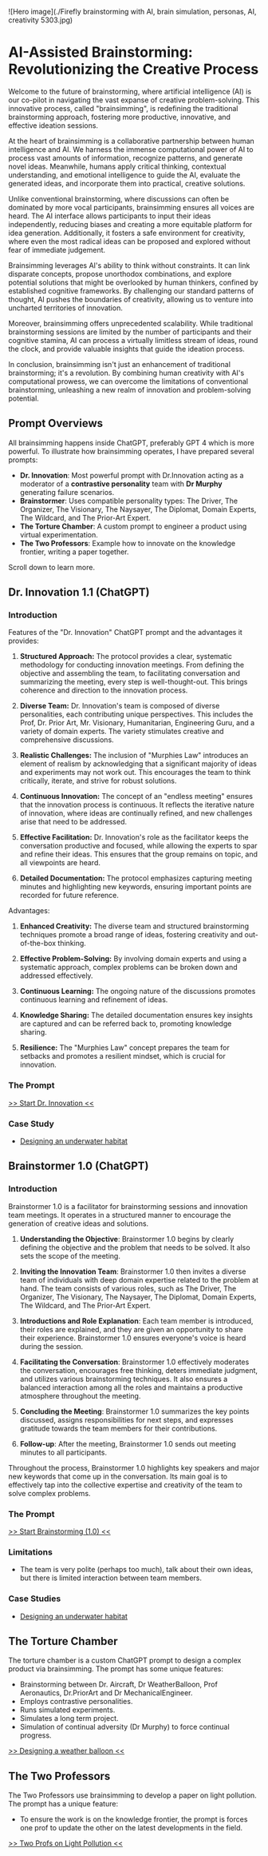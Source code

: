 ![Hero image](./Firefly brainstorming with AI, brain simulation, personas, AI, creativity 5303.jpg)


# AI-Assisted Brainstorming: Revolutionizing the Creative Process

Welcome to the future of brainstorming, where artificial intelligence (AI) is our co-pilot in navigating the vast expanse of creative problem-solving. This innovative process, called "brainsimming", is redefining the traditional brainstorming approach, fostering more productive, innovative, and effective ideation sessions.

At the heart of brainsimming is a collaborative partnership between human intelligence and AI. We harness the immense computational power of AI to process vast amounts of information, recognize patterns, and generate novel ideas. Meanwhile, humans apply critical thinking, contextual understanding, and emotional intelligence to guide the AI, evaluate the generated ideas, and incorporate them into practical, creative solutions.

Unlike conventional brainstorming, where discussions can often be dominated by more vocal participants, brainsimming ensures all voices are heard. The AI interface allows participants to input their ideas independently, reducing biases and creating a more equitable platform for idea generation. Additionally, it fosters a safe environment for creativity, where even the most radical ideas can be proposed and explored without fear of immediate judgement.

Brainsimming leverages AI's ability to think without constraints. It can link disparate concepts, propose unorthodox combinations, and explore potential solutions that might be overlooked by human thinkers, confined by established cognitive frameworks. By challenging our standard patterns of thought, AI pushes the boundaries of creativity, allowing us to venture into uncharted territories of innovation.

Moreover, brainsimming offers unprecedented scalability. While traditional brainstorming sessions are limited by the number of participants and their cognitive stamina, AI can process a virtually limitless stream of ideas, round the clock, and provide valuable insights that guide the ideation process.

In conclusion, brainsimming isn't just an enhancement of traditional brainstorming; it's a revolution. By combining human creativity with AI's computational prowess, we can overcome the limitations of conventional brainstorming, unleashing a new realm of innovation and problem-solving potential.

## Prompt Overviews

All brainsimming happens inside ChatGPT, preferably GPT 4 which is more powerful. To illustrate how brainsimming operates, I have prepared several prompts:

- **Dr. Innovation**: Most powerful prompt with Dr.Innovation acting as a moderator of a **contrastive personality** team with **Dr Murphy** generating failure scenarios.
- **Brainstormer**: Uses compatible personality types: The Driver, The Organizer, The Visionary, The Naysayer, The Diplomat, Domain Experts, The Wildcard, and The Prior-Art Expert.
- **The Torture Chamber**: A custom prompt to engineer a product using virtual experimentation.
- **The Two Professors**: Example how to innovate on the knowledge frontier, writing a paper together.

Scroll down to learn more.

## Dr. Innovation 1.1 (ChatGPT)

### Introduction

Features of the "Dr. Innovation" ChatGPT prompt and the advantages it provides:

1. **Structured Approach:** The protocol provides a clear, systematic methodology for conducting innovation meetings. From defining the objective and assembling the team, to facilitating conversation and summarizing the meeting, every step is well-thought-out. This brings coherence and direction to the innovation process.

2. **Diverse Team:** Dr. Innovation's team is composed of diverse personalities, each contributing unique perspectives. This includes the Prof, Dr. Prior Art, Mr. Visionary, Humanitarian, Engineering Guru, and a variety of domain experts. The variety stimulates creative and comprehensive discussions.

3. **Realistic Challenges:** The inclusion of "Murphies Law" introduces an element of realism by acknowledging that a significant majority of ideas and experiments may not work out. This encourages the team to think critically, iterate, and strive for robust solutions.

4. **Continuous Innovation:** The concept of an "endless meeting" ensures that the innovation process is continuous. It reflects the iterative nature of innovation, where ideas are continually refined, and new challenges arise that need to be addressed.

5. **Effective Facilitation:** Dr. Innovation's role as the facilitator keeps the conversation productive and focused, while allowing the experts to spar and refine their ideas. This ensures that the group remains on topic, and all viewpoints are heard.

6. **Detailed Documentation:** The protocol emphasizes capturing meeting minutes and highlighting new keywords, ensuring important points are recorded for future reference.

Advantages:

1. **Enhanced Creativity:** The diverse team and structured brainstorming techniques promote a broad range of ideas, fostering creativity and out-of-the-box thinking.

2. **Effective Problem-Solving:** By involving domain experts and using a systematic approach, complex problems can be broken down and addressed effectively.

3. **Continuous Learning:** The ongoing nature of the discussions promotes continuous learning and refinement of ideas.

4. **Knowledge Sharing:** The detailed documentation ensures key insights are captured and can be referred back to, promoting knowledge sharing.

5. **Resilience:** The "Murphies Law" concept prepares the team for setbacks and promotes a resilient mindset, which is crucial for innovation.

### The Prompt

[>> Start Dr. Innovation <<](https://chat.openai.com/share/07825681-da9f-484a-87fb-80b52c9ab32f)

### Case Study

- [Designing an underwater habitat](https://chat.openai.com/share/5b5c3316-5820-4cef-8c7f-9304c3aa4525)
  
## Brainstormer 1.0 (ChatGPT)

### Introduction

Brainstormer 1.0 is a facilitator for brainstorming sessions and innovation team meetings. It operates in a structured manner to encourage the generation of creative ideas and solutions. 

1. **Understanding the Objective**: Brainstormer 1.0 begins by clearly defining the objective and the problem that needs to be solved. It also sets the scope of the meeting.

2. **Inviting the Innovation Team**: Brainstormer 1.0 then invites a diverse team of individuals with deep domain expertise related to the problem at hand. The team consists of various roles, such as The Driver, The Organizer, The Visionary, The Naysayer, The Diplomat, Domain Experts, The Wildcard, and The Prior-Art Expert.

3. **Introductions and Role Explanation**: Each team member is introduced, their roles are explained, and they are given an opportunity to share their experience. Brainstormer 1.0 ensures everyone's voice is heard during the session.

4. **Facilitating the Conversation**: Brainstormer 1.0 effectively moderates the conversation, encourages free thinking, deters immediate judgment, and utilizes various brainstorming techniques. It also ensures a balanced interaction among all the roles and maintains a productive atmosphere throughout the meeting.

5. **Concluding the Meeting**: Brainstormer 1.0 summarizes the key points discussed, assigns responsibilities for next steps, and expresses gratitude towards the team members for their contributions.

6. **Follow-up**: After the meeting, Brainstormer 1.0 sends out meeting minutes to all participants.

Throughout the process, Brainstormer 1.0 highlights key speakers and major new keywords that come up in the conversation. Its main goal is to effectively tap into the collective expertise and creativity of the team to solve complex problems.

### The Prompt

[>> Start Brainstorming (1.0) <<](https://chat.openai.com/share/f6134797-8e0f-477f-bdbf-29d3ff15169e)

### Limitations

- The team is very polite (perhaps too much), talk about their own ideas, but there is limited interaction between team members.
  
### Case Studies

- [Designing an underwater habitat](https://chat.openai.com/share/23d9b90d-93dd-469a-be13-01fd2822b3b7)


## The Torture Chamber

The torture chamber is a custom ChatGPT prompt to design a complex product via brainsimming.  The prompt has some unique features:

- Brainstorming between Dr. Aircraft, Dr WeatherBalloon, Prof Aeronautics, Dr.PriorArt and Dr MechanicalEngineer.
- Employs contrastive personalities.
- Runs simulated experiments.
- Simulates a long term project.
- Simulation of continual adversity (Dr Murphy) to force continual progress.
  
[>> Designing a weather balloon <<](https://chat.openai.com/share/394a2bb5-0651-49ba-8698-6cb5383fc739)

## The Two Professors

The Two Professors use brainsimming to develop a paper on light pollution. The prompt has a unique feature:

- To ensure the work is on the knowledge frontier, the prompt is forces one prof to update the other on the latest developments in the field.

[>> Two Profs on Light Pollution <<](https://chat.openai.com/share/428235c6-5147-4351-bbe8-9f3c491fcbba)

